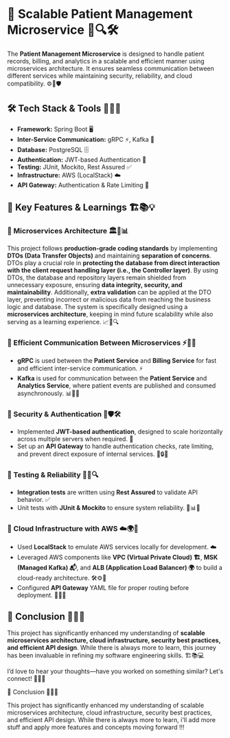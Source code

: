 # 🚀 Scalable Patient Management Microservice 🎉🔍🛠️

The **Patient Management Microservice** is designed to handle patient records, billing, and analytics in a scalable and efficient manner using microservices architecture. It ensures seamless communication between different services while maintaining security, reliability, and cloud compatibility. ⚙️🔗🛡️

## 🛠 Tech Stack & Tools 🚀🔧📌
- **Framework:** Spring Boot 🖥️  
- **Inter-Service Communication:** gRPC ⚡, Kafka 📨  
- **Database:** PostgreSQL 🗄️  
- **Authentication:** JWT-based Authentication 🔐  
- **Testing:** JUnit, Mockito, Rest Assured ✅  
- **Infrastructure:** AWS (LocalStack) ☁️  
- **API Gateway:** Authentication & Rate Limiting 🚦  

## 🎯 Key Features & Learnings 🏗️📚💡  

### 🔹 Microservices Architecture 🏛️🔄📊  
This project follows **production-grade coding standards** by implementing **DTOs (Data Transfer Objects)** and maintaining **separation of concerns**. DTOs play a crucial role in **protecting the database from direct interaction with the client request handling layer (i.e., the Controller layer)**. By using DTOs, the database and repository layers remain shielded from unnecessary exposure, ensuring **data integrity, security, and maintainability**. Additionally, **extra validation** can be applied at the DTO layer, preventing incorrect or malicious data from reaching the business logic and database. The system is specifically designed using a **microservices architecture**, keeping in mind future scalability while also serving as a learning experience. 📈📝🔍  

### 🔹 Efficient Communication Between Microservices ⚡🔄🔗  
- **gRPC** is used between the **Patient Service** and **Billing Service** for fast and efficient inter-service communication. ⚡  
- **Kafka** is used for communication between the **Patient Service** and **Analytics Service**, where patient events are published and consumed asynchronously. 📊🔀📡  

### 🔹 Security & Authentication 🔐🛡️🛠️  
- Implemented **JWT-based authentication**, designed to scale horizontally across multiple servers when required. 🔐  
- Set up an **API Gateway** to handle authentication checks, rate limiting, and prevent direct exposure of internal services. 🚦🔒📌  

### 🔹 Testing & Reliability 🧪✅🔍  
- **Integration tests** are written using **Rest Assured** to validate API behavior. ✅  
- Unit tests with **JUnit & Mockito** to ensure system reliability. 🧪📊🔄  

### 🔹 Cloud Infrastructure with AWS ☁️🌍🔧  
- Used **LocalStack** to emulate AWS services locally for development. ☁️  
- Leveraged AWS components like **VPC (Virtual Private Cloud) 🏗️**, **MSK (Managed Kafka) 📬**, and **ALB (Application Load Balancer) 🌍** to build a cloud-ready architecture. 🛠️⚙️🔗  
- Configured **API Gateway** YAML file for proper routing before deployment. 📜📌📡  

## 📌 Conclusion 🎯💡🚀  
This project has significantly enhanced my understanding of **scalable microservices architecture, cloud infrastructure, security best practices, and efficient API design**. While there is always more to learn, this journey has been invaluable in refining my software engineering skills. 🏗️📚💻  

I’d love to hear your thoughts—have you worked on something similar? Let's connect! 🚀💬🔗  


📌 Conclusion 🎯💡🚀

This project has significantly enhanced my understanding of scalable microservices architecture, cloud infrastructure, security best practices, and efficient API design. While there is always more to learn, i'll add more stuff and apply more features and concepts moving forward !!!
